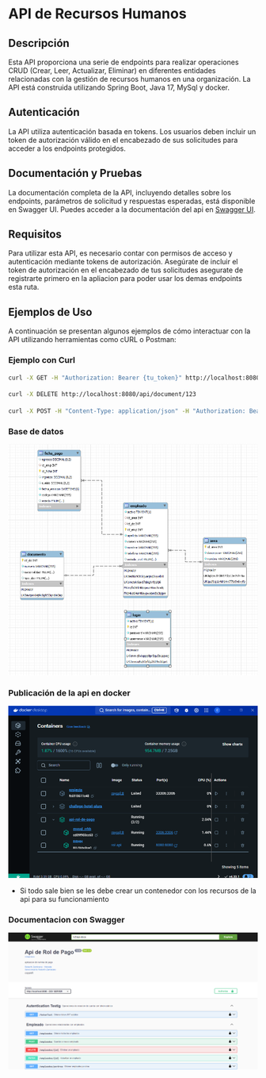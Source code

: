 # API de Recursos Humanos

## Descripción

Esta API proporciona una serie de endpoints para realizar operaciones CRUD (Crear, Leer, Actualizar, Eliminar) en
diferentes entidades relacionadas con la gestión de recursos humanos en una organización. La API está construida
utilizando Spring Boot, Java 17, MySql y docker.

## Autenticación

La API utiliza autenticación basada en tokens. Los usuarios deben incluir un token de autorización válido en el
encabezado de sus solicitudes para acceder a los endpoints protegidos.

## Documentación y Pruebas

La documentación completa de la API, incluyendo detalles sobre los endpoints, parámetros de solicitud y respuestas
esperadas, está disponible en Swagger UI. Puedes acceder a la documentación del api
en [Swagger UI](http://localhost:8080/swagger-ui/index.html#/).

## Requisitos

Para utilizar esta API, es necesario contar con permisos de acceso y autenticación mediante tokens de autorización.
Asegúrate de incluir el token de autorización en el encabezado de tus solicitudes asegurate de registrarte primero en la
apliacion para poder usar los demas endpoints esta ruta.


## Ejemplos de Uso

A continuación se presentan algunos ejemplos de cómo interactuar con la API utilizando herramientas como cURL o Postman:

### Ejemplo con Curl

```bash
curl -X GET -H "Authorization: Bearer {tu_token}" http://localhost:8080/api/allUser

curl -X DELETE http://localhost:8080/api/document/123

curl -X POST -H "Content-Type: application/json" -H "Authorization: Bearer {tu_token}" -d '{"name": "John", "lastname": "Doe", "email": "john@example.com", "psw": "password123", "phone": "1234567890", "status": 1}' http://localhost:8080/api/user

```

### Base de datos

![dark](./Doc/db.png)

### Publicación de la api en docker
![dark](./Doc/docker.png)
- Si todo sale bien se les debe crear un contenedor con los recursos de la api para su funcionamiento

### Documentacion con Swagger
![dark](./Doc/swagger.png)


